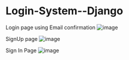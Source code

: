 # Login-System--Django
 
Login page using Email confirmation
![image](https://github.com/sharma21deepti/Login-System--Django/assets/91265103/ce205ead-6768-4575-97e8-584468a32cdd)

SignUp page
![image](https://github.com/sharma21deepti/Login-System--Django/assets/91265103/0ebee81b-0c70-4036-919a-c035f89fd348)

Sign In Page
![image](https://github.com/sharma21deepti/Login-System--Django/assets/91265103/3bcdde47-00b1-4fbf-93c7-188dd3fe9360)
